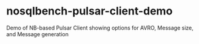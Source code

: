 # nosqlbench-pulsar-client-demo
Demo of NB-based Pulsar Client showing options for AVRO, Message size, and Message generation 
